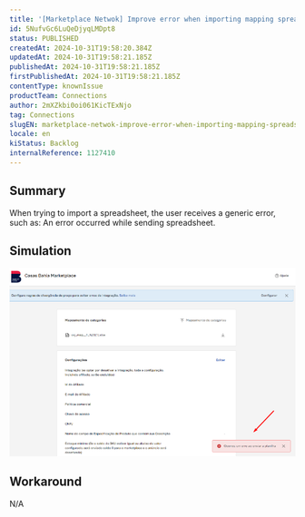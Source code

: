 ```yaml
---
title: '[Marketplace Netwok] Improve error when importing mapping spreadsheet'
id: 5NufvGc6LuQeDjyqLMDpt8
status: PUBLISHED
createdAt: 2024-10-31T19:58:20.384Z
updatedAt: 2024-10-31T19:58:21.185Z
publishedAt: 2024-10-31T19:58:21.185Z
firstPublishedAt: 2024-10-31T19:58:21.185Z
contentType: knownIssue
productTeam: Connections
author: 2mXZkbi0oi061KicTExNjo
tag: Connections
slugEN: marketplace-netwok-improve-error-when-importing-mapping-spreadsheet
locale: en
kiStatus: Backlog
internalReference: 1127410
---
```


## Summary


When trying to import a spreadsheet, the user receives a generic error, such as: An error occurred while sending spreadsheet.


##

## Simulation



 ![](https://raw.githubusercontent.com/vtexdocs/known-issues/refs/heads/main/docs/en/known-issues/Connections/marketplace-netwok-improve-error-when-importing-mapping-spreadsheet_1.png)


##

## Workaround


N/A





